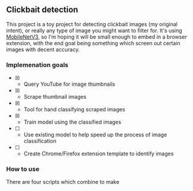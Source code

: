 ## Clickbait detection

This project is a toy project for detecting clickbait images (my original intent), or really any type of image you might want to filter for. It's using [MobileNetV3](https://pytorch.org/vision/main/models/mobilenetv3.html), so I'm hoping it will be small enough to embed in a browser extension, with the end goal being something which screen out certain images with decent accuracy.

### Implemenation goals

- [x] - Query YouTube for image thumbnails
- [x] - Scrape thumbnail images
- [x] - Tool for hand classifying scraped images
- [x] - Train model using the classified images
- [ ] - Use existing model to help speed up the process of image classification
- [ ] - Create Chrome/Firefox extension template to identify images

### How to use

There are four scripts which combine to make
